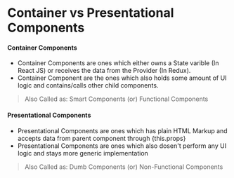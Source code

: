 # Container vs Presentational Components

#### Container Components
* Container Components are ones which either owns a State varible (In React JS) or receives the data from the Provider (In Redux). 
* Container Component are the ones which also holds some amount of UI logic and contains/calls other child components.

> Also Called as: Smart Components (or) Functional Components

#### Presentational Components
* Presentational Components are ones which has plain HTML Markup and accepts data from parent component through {this.props}
* Presentational Components are ones which also dosen't perform any UI logic and stays more generic implementation

> Also Called as: Dumb Components (or) Non-Functional Components

